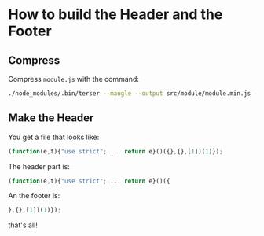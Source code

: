 # How to build the Header and the Footer

## Compress

Compress `module.js` with the command:

```bash
./node_modules/.bin/terser --mangle --output src/module/module.min.js -- src/module/module.js
```

## Make the Header

You get a file that looks like:

```javascript
(function(e,t){"use strict"; ... return e}()({},{},[1])(1)});
```

The header part is:

```javascript
(function(e,t){"use strict"; ... return e}()({
```

An the footer is:

```javascript
},{},[1])(1)});
```

that's all!
